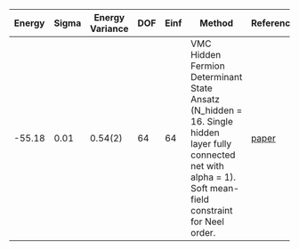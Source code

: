 | Energy | Sigma | Energy Variance | DOF | Einf | Method                                                       | Reference |
|--------|-------|-----------------|-----|------|--------------------------------------------------------------|-----------|
| -55.18 | 0.01  | 0.54(2)         | 64  | 64   | VMC Hidden Fermion Determinant State Ansatz (N_hidden = 16. Single hidden layer fully connected net with alpha = 1). Soft mean-field constraint for Neel order. | [paper](https://www.pnas.org/doi/full/10.1073/pnas.2122059119) |
